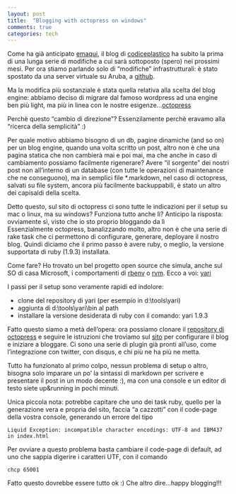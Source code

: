 ```yaml
---
layout: post
title:  "Blogging with octopress on windows"
comments: true
categories: tech
---
```



Come ha già anticipato [ema](http://ema.codiceplastico.com)[qui](http://ema.codiceplastico.com/blog/2013/03/25/aggiornate-i-vostri-reader/), il blog di [codiceplastico](http://www.codiceplastico.com) ha subito la prima di una lunga serie di modifiche a cui sarà sottoposto (spero) nei prossimi mesi. Per ora stiamo parlando solo di &#8220;modifiche&#8221; infrastrutturali: è stato spostato da una server virtuale su Aruba, a [github](http://github.com).

Ma la modifica più sostanziale è stata quella relativa alla scelta del blog engine: abbiamo deciso di migrare dal famoso wordpress ad una engine ben più light, ma più in linea con le nostre esigenze&#8230;[octopress](http://octopress.org/)

Perchè questo &#8220;cambio di direzione&#8221;? Essenzilamente perchè eravamo alla &#8220;ricerca della semplicità&#8221; :)

Per quale motivo abbiamo bisogno di un db, pagine dinamiche (and so on) per un blog engine, quando una volta scritto un post, altro non è che una pagina statica che non cambierà mai e poi mai, ma che anche in caso di cambiamento possiamo facilmente rigenerare? 
Avere &#8220;il sorgente&#8221; dei nostri post non all&#8217;interno di un database (con tutte le operazioni di maintenance che ne conseguono), ma in semplici file *.markdown, nel caso di octopress, salvati su file system, ancora più facilmente backuppabili, è stato un altro dei capisaldi della scelta.

Detto questo, sul sito di octopress ci sono tutte le indicazioni per il setup su mac o linux, ma su windows? Funziona tutto anche lì? Anticipo la risposta: ovviamente sì, visto che io sto proprio bloggando da lì    
Essenzialmente octopress, banalizzando molto, altro non è che una serie di rake task che ci permettono di configurare, generare, deployare il nostro blog. Quindi diciamo che il primo passo è avere ruby, o meglio, la versione supportata di ruby (1.9.3) installata.

Come fare? Ho trovato un bel progetto open source che simula, anche sul SO di casa Microsoft, i comportamenti di [rbenv](https://github.com/sstephenson/rbenv/) o [rvm](https://rvm.io/).
Ecco a voi: [yari](https://github.com/scottmuc/yari)

I passi per il setup sono veramente rapidi ed indolore: 
*   clone del repository di yari (per esempio in d:\tools\yari) 
*   aggiunta di d:\tools\yari\bin al path 
*   installare la versione desiderata di ruby con il comando: yari 1.9.3

Fatto questo siamo a metà dell&#8217;opera: ora possiamo clonare il [repository di octopress](https://github.com/imathis/octopress) e seguire le istruzioni che troviamo sul [sito](http://octopress.org/docs/setup/) per configurare il blog e iniziare a bloggare. 
Ci sono una serie di plugin già pronti all&#8217;uso, come l&#8217;integrazione con twitter, con disqus, e chi più ne ha più ne metta.

Tutto ha funzionato al primo colpo, nessun problema di setup o altro, bisogna solo imparare un po&#8217; la sintassi di markdown per scrivere e presentare il post in un modo decente :), ma con una console e un editor di testo siete up&amp;running in pochi minuti.

Unica piccola nota: potrebbe capitare che uno dei task ruby, quello per la generazione vera e propria del sito, faccia &#8220;a cazzotti&#8221; con il code-page della vostra console, generando un errore del tipo

```
Liquid Exception: incompatible character encodings: UTF-8 and IBM437 in index.html   

```

Per ovviare a questo problema basta cambiare il code-page di default, ad uno che sappia digerire i caratteri UTF, con il comando

```
chcp 65001

```

Fatto questo dovrebbe essere tutto ok :) 
Che altro dire&#8230;happy blogging!!!

